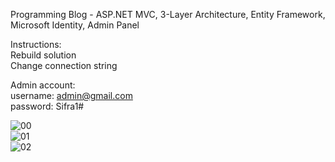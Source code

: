 Programming Blog - ASP.NET MVC, 3-Layer Architecture, Entity Framework, Microsoft Identity, Admin Panel

Instructions:  
Rebuild solution  
Change connection string  
  
Admin account:  
username: admin@gmail.com  
password: Sifra1#  
  
    
![00](https://user-images.githubusercontent.com/35643276/42138829-f639803c-7d83-11e8-9dab-b69f19b91f3c.jpg)  
![01](https://user-images.githubusercontent.com/35643276/42138849-59dc3b02-7d84-11e8-966c-0cebf4ae9be0.jpg)  
![02](https://user-images.githubusercontent.com/35643276/42138858-900579e6-7d84-11e8-988d-c1a987b764d6.jpg)
